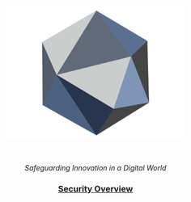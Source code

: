 <p align=center>
  <a href="https://securityoverview.com"><img src="/security-overview.png" width=350px alt="Security Overview"></a>
</p>

<br>

<p align=center><em>Safeguarding Innovation in a Digital World</em></p>

<h3 align=center><a href="https://securityoverview.com">Security Overview</a></h3>

